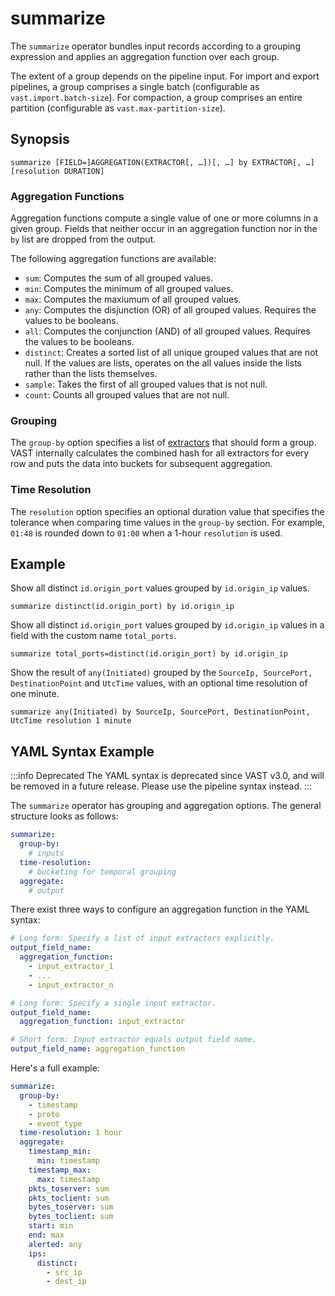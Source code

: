 # summarize

The `summarize` operator bundles input records according to a grouping
expression and applies an aggregation function over each group.

The extent of a group depends on the pipeline input. For import and export
pipelines, a group comprises a single batch (configurable as
`vast.import.batch-size`). For compaction, a group comprises an entire partition
(configurable as `vast.max-partition-size`).

## Synopsis

```
summarize [FIELD=]AGGREGATION(EXTRACTOR[, …])[, …] by EXTRACTOR[, …] [resolution DURATION]
```

### Aggregation Functions

Aggregation functions compute a single value of one or more columns in a given
group. Fields that neither occur in an aggregation function nor in the `by` list
are dropped from the output.

The following aggregation functions are available:
- `sum`: Computes the sum of all grouped values.
- `min`: Computes the minimum of all grouped values.
- `max`: Computes the maxiumum of all grouped values.
- `any`: Computes the disjunction (OR) of all grouped values. Requires the
  values to be booleans.
- `all`: Computes the conjunction (AND) of all grouped values. Requires the
  values to be booleans.
- `distinct`: Creates a sorted list of all unique grouped values that are not
  null. If the values are lists, operates on the all values inside the lists
  rather than the lists themselves.
- `sample`: Takes the first of all grouped values that is not null.
- `count`: Counts all grouped values that are not null.

### Grouping

The `group-by` option specifies a list of
[extractors](../expressions.md#extractors) that should form a group. VAST
internally calculates the combined hash for all extractors for every row and
puts the data into buckets for subsequent aggregation.

### Time Resolution

The `resolution` option specifies an optional duration value that specifies the
tolerance when comparing time values in the `group-by` section. For example,
`01:48` is rounded down to `01:00` when a 1-hour `resolution` is used.

## Example

Show all distinct `id.origin_port` values grouped by `id.origin_ip` values.

```
summarize distinct(id.origin_port) by id.origin_ip
```

Show all distinct `id.origin_port` values grouped by `id.origin_ip` values in
a field with the custom name `total_ports`.

```
summarize total_ports=distinct(id.origin_port) by id.origin_ip
```

Show the result of `any(Initiated)` grouped by the `SourceIp, SourcePort,
DestinationPoint` and `UtcTime` values, with an optional time resolution of one
minute.

```
summarize any(Initiated) by SourceIp, SourcePort, DestinationPoint, UtcTime resolution 1 minute
```

## YAML Syntax Example

:::info Deprecated
The YAML syntax is deprecated since VAST v3.0, and will be removed in a future
release. Please use the pipeline syntax instead.
:::

The `summarize` operator has grouping and aggregation options. The general
structure looks as follows:

```yaml
summarize:
  group-by:
    # inputs
  time-resolution:
    # bucketing for temporal grouping
  aggregate:
    # output 
```

There exist three ways to configure an aggregation function in the YAML syntax:

```yaml
# Long form: Specify a list of input extractors explicitly.
output_field_name:
  aggregation_function:
    - input_extractor_1
    - ...
    - input_extractor_n

# Long form: Specify a single input extractor.
output_field_name:
  aggregation_function: input_extractor

# Short form: Input extractor equals output field name.
output_field_name: aggregation_function
```

Here's a full example:

```yaml
summarize:
  group-by:
    - timestamp
    - proto
    - event_type
  time-resolution: 1 hour
  aggregate:
    timestamp_min:
      min: timestamp
    timestamp_max:
      max: timestamp
    pkts_toserver: sum
    pkts_toclient: sum
    bytes_toserver: sum
    bytes_toclient: sum
    start: min
    end: max
    alerted: any
    ips:
      distinct:
        - src_ip
        - dest_ip
```

